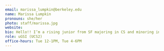 ```yaml
---
email: marissa_lumpkin@berkeley.edu
name: Marissa Lumpkin
pronouns: she/her
photo: staff/marissa.jpg
website:
bio: Hello!! I’m a rising junior from SF majoring in CS and minoring in DS + MechE. I love going on runs in the fire trails, designing/building things, and going to coffee shops around campus. Can’t wait for a Data gr8 semester!
role: uGSI (UCS2)
office-hours: Tue 12-1PM, Tue 4-6PM
---
```

